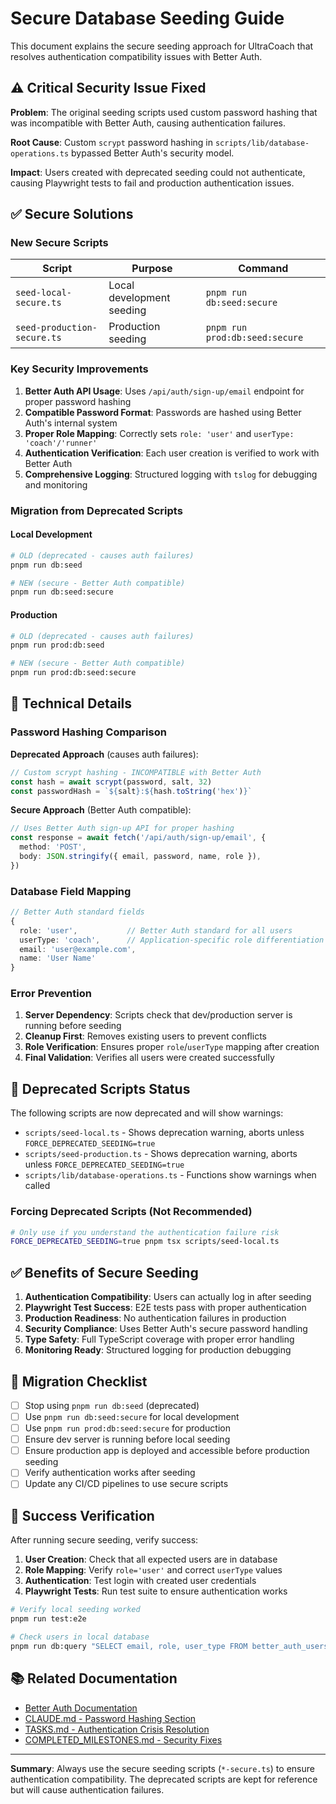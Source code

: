 # Secure Database Seeding Guide

This document explains the secure seeding approach for UltraCoach that resolves authentication compatibility issues with Better Auth.

## ⚠️ Critical Security Issue Fixed

**Problem**: The original seeding scripts used custom password hashing that was incompatible with Better Auth, causing authentication failures.

**Root Cause**: Custom `scrypt` password hashing in `scripts/lib/database-operations.ts` bypassed Better Auth's security model.

**Impact**: Users created with deprecated seeding could not authenticate, causing Playwright tests to fail and production authentication issues.

## ✅ Secure Solutions

### New Secure Scripts

| Script                      | Purpose                   | Command                        |
| --------------------------- | ------------------------- | ------------------------------ |
| `seed-local-secure.ts`      | Local development seeding | `pnpm run db:seed:secure`      |
| `seed-production-secure.ts` | Production seeding        | `pnpm run prod:db:seed:secure` |

### Key Security Improvements

1. **Better Auth API Usage**: Uses `/api/auth/sign-up/email` endpoint for proper password hashing
2. **Compatible Password Format**: Passwords are hashed using Better Auth's internal system
3. **Proper Role Mapping**: Correctly sets `role: 'user'` and `userType: 'coach'/'runner'`
4. **Authentication Verification**: Each user creation is verified to work with Better Auth
5. **Comprehensive Logging**: Structured logging with `tslog` for debugging and monitoring

### Migration from Deprecated Scripts

#### Local Development

```bash
# OLD (deprecated - causes auth failures)
pnpm run db:seed

# NEW (secure - Better Auth compatible)
pnpm run db:seed:secure
```

#### Production

```bash
# OLD (deprecated - causes auth failures)
pnpm run prod:db:seed

# NEW (secure - Better Auth compatible)
pnpm run prod:db:seed:secure
```

## 🔧 Technical Details

### Password Hashing Comparison

**Deprecated Approach** (causes auth failures):

```typescript
// Custom scrypt hashing - INCOMPATIBLE with Better Auth
const hash = await scrypt(password, salt, 32)
const passwordHash = `${salt}:${hash.toString('hex')}`
```

**Secure Approach** (Better Auth compatible):

```typescript
// Uses Better Auth sign-up API for proper hashing
const response = await fetch('/api/auth/sign-up/email', {
  method: 'POST',
  body: JSON.stringify({ email, password, name, role }),
})
```

### Database Field Mapping

```typescript
// Better Auth standard fields
{
  role: 'user',           // Better Auth standard for all users
  userType: 'coach',      // Application-specific role differentiation
  email: 'user@example.com',
  name: 'User Name'
}
```

### Error Prevention

1. **Server Dependency**: Scripts check that dev/production server is running before seeding
2. **Cleanup First**: Removes existing users to prevent conflicts
3. **Role Verification**: Ensures proper `role`/`userType` mapping after creation
4. **Final Validation**: Verifies all users were created successfully

## 🚨 Deprecated Scripts Status

The following scripts are now deprecated and will show warnings:

- `scripts/seed-local.ts` - Shows deprecation warning, aborts unless `FORCE_DEPRECATED_SEEDING=true`
- `scripts/seed-production.ts` - Shows deprecation warning, aborts unless `FORCE_DEPRECATED_SEEDING=true`
- `scripts/lib/database-operations.ts` - Functions show warnings when called

### Forcing Deprecated Scripts (Not Recommended)

```bash
# Only use if you understand the authentication failure risk
FORCE_DEPRECATED_SEEDING=true pnpm tsx scripts/seed-local.ts
```

## ✅ Benefits of Secure Seeding

1. **Authentication Compatibility**: Users can actually log in after seeding
2. **Playwright Test Success**: E2E tests pass with proper authentication
3. **Production Readiness**: No authentication failures in production
4. **Security Compliance**: Uses Better Auth's secure password handling
5. **Type Safety**: Full TypeScript coverage with proper error handling
6. **Monitoring Ready**: Structured logging for production debugging

## 🔄 Migration Checklist

- [ ] Stop using `pnpm run db:seed` (deprecated)
- [ ] Use `pnpm run db:seed:secure` for local development
- [ ] Use `pnpm run prod:db:seed:secure` for production
- [ ] Ensure dev server is running before local seeding
- [ ] Ensure production app is deployed and accessible before production seeding
- [ ] Verify authentication works after seeding
- [ ] Update any CI/CD pipelines to use secure scripts

## 🎯 Success Verification

After running secure seeding, verify success:

1. **User Creation**: Check that all expected users are in database
2. **Role Mapping**: Verify `role='user'` and correct `userType` values
3. **Authentication**: Test login with created user credentials
4. **Playwright Tests**: Run test suite to ensure authentication works

```bash
# Verify local seeding worked
pnpm run test:e2e

# Check users in local database
pnpm run db:query "SELECT email, role, user_type FROM better_auth_users;"
```

## 📚 Related Documentation

- [Better Auth Documentation](https://better-auth.com/)
- [CLAUDE.md - Password Hashing Section](../CLAUDE.md#-better-auth-configuration-critical)
- [TASKS.md - Authentication Crisis Resolution](../TASKS.md)
- [COMPLETED_MILESTONES.md - Security Fixes](../COMPLETED_MILESTONES.md)

---

**Summary**: Always use the secure seeding scripts (`*-secure.ts`) to ensure authentication compatibility. The deprecated scripts are kept for reference but will cause authentication failures.
